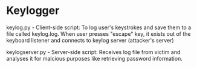 # Keylogger
keylog.py - Client-side script: To log user's keystrokes and save them to a file called keylog.log. When user presses "escape" key, it exists out of the keyboard listener and connects to keylog server (attacker's server)

keylogserver.py - Server-side script: Receives log file from victim and analyses it for malcious purposes like retrieving password information.
